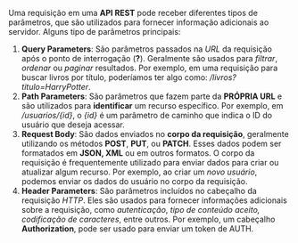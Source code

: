 Uma requisição em uma **API REST** pode receber diferentes tipos de parâmetros, que são utilizados para fornecer informação adicionais ao servidor. Alguns tipo de parâmetros principais:

1. **Query Parameters**: São parâmetros passados na *URL* da requisição após o ponto de interrogação (**?**). Geralmente são usados para *filtrar*, *ordenar* ou *paginar* resultados. Por exemplo, em uma requisição para buscar livros por título, poderíamos ter algo como: */livros?titulo=HarryPotter*.
2. **Path Parameters**: São parâmetros que fazem parte da **PRÓPRIA URL** e são utilizados para **identificar** um recurso específico. Por exemplo, em */usuarios/{id}*, o *{id}* é um parâmetro de caminho que indica o ID do usuário que deseja acessar.
3. **Request Body**: São dados enviados no **corpo da requisição**, geralmente utilizando os métodos **POST**, **PUT**, ou **PATCH**. Esses dados podem ser formatados em **JSON, XML** ou em outros formatos. O corpo da requisição é frequentemente utilizado para enviar dados para criar ou atualizar algum recurso. Por exemplo, ao criar um *novo usuário*, podemos enviar os dados do usuário no corpo da requisição.
4. **Header Parameters**: São parâmetros incluídos no cabeçalho da requisição *HTTP*. Eles são usados para fornecer informações adicionais sobre a requisição, como *autenticação*, *tipo de conteúdo aceito, codificação de caracteres*, entre outros. Por exemplo, um cabeçalho **Authorization**, pode ser usado para enviar um token de AUTH.